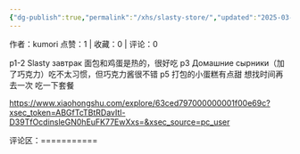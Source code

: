 ```yaml
---
{"dg-publish":true,"permalink":"/xhs/slasty-store/","updated":"2025-03-17T22:39:53.899+08:00"}
---
```


作者：kumori
点赞：1   |   收藏：0   |   评论：0

p1-2 Slasty завтрак 面包和鸡蛋是热的，很好吃
p3 Домашние сырники（加了巧克力）吃不太习惯，但巧克力酱很不错
p5 打包的小蛋糕有点甜
想找时间再去一次 吃一下套餐

https://www.xiaohongshu.com/explore/63ced797000000001f00e69c?xsec_token=ABGfTcTBtRDavItl-D39TfOcdinsleGN0hEuFK77EwXxs=&xsec_source=pc_user

评论区：===========


